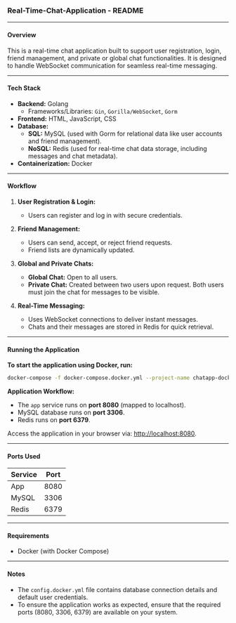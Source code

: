 
### Real-Time-Chat-Application - README

---

#### **Overview**

This is a real-time chat application built to support user registration, login, friend management, and private or global chat functionalities. It is designed to handle WebSocket communication for seamless real-time messaging.

---

#### **Tech Stack**

- **Backend:** Golang
  - Frameworks/Libraries: `Gin`, `Gorilla/WebSocket`, `Gorm`
- **Frontend:** HTML, JavaScript, CSS
- **Database:**
  - **SQL:** MySQL (used with Gorm for relational data like user accounts and friend management).
  - **NoSQL:** Redis (used for real-time chat data storage, including messages and chat metadata).
- **Containerization:** Docker

---

#### **Workflow**

1. **User Registration & Login:**
   - Users can register and log in with secure credentials.

2. **Friend Management:**
   - Users can send, accept, or reject friend requests.
   - Friend lists are dynamically updated.

3. **Global and Private Chats:**
   - **Global Chat:** Open to all users.
   - **Private Chat:** Created between two users upon request. Both users must join the chat for messages to be visible.

4. **Real-Time Messaging:**
   - Uses WebSocket connections to deliver instant messages.
   - Chats and their messages are stored in Redis for quick retrieval.

---

#### **Running the Application**

**To start the application using Docker, run:**

```bash
docker-compose -f docker-compose.docker.yml --project-name chatapp-docker up
```

**Application Workflow:**

- The `app` service runs on **port 8080** (mapped to localhost).
- MySQL database runs on **port 3306**.
- Redis runs on **port 6379**.

Access the application in your browser via: [http://localhost:8080](http://localhost:8080).

---

#### **Ports Used**

| Service  | Port    |
|----------|---------|
| App      | 8080    |
| MySQL    | 3306    |
| Redis    | 6379    |

---

#### **Requirements**

- Docker (with Docker Compose)

---

#### **Notes**

- The `config.docker.yml` file contains database connection details and default user credentials.
- To ensure the application works as expected, ensure that the required ports (8080, 3306, 6379) are available on your system.
